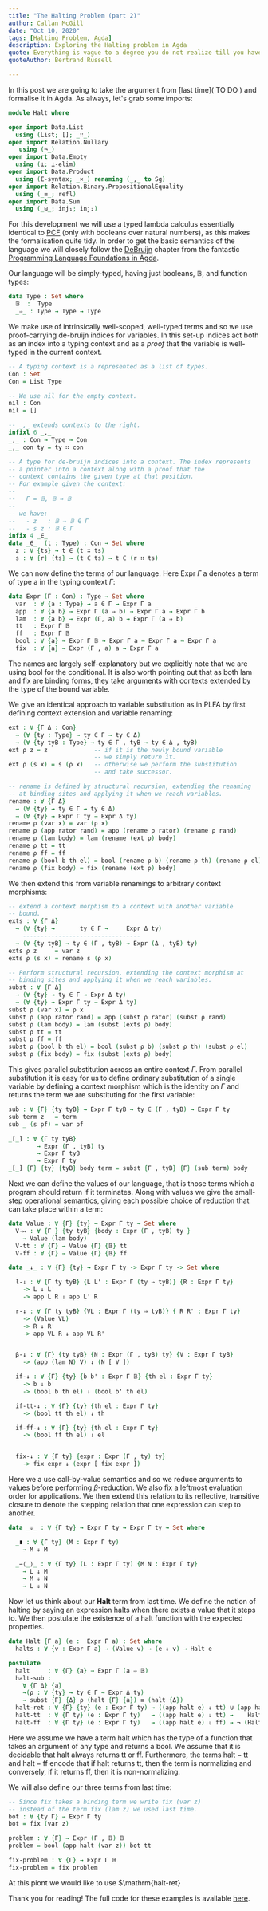 ```yaml
---
title: "The Halting Problem (part 2)"
author: Callan McGill
date: "Oct 10, 2020"
tags: [Halting Problem, Agda]
description: Exploring the Halting problem in Agda
quote: Everything is vague to a degree you do not realize till you have tried to make it precise.
quoteAuthor: Bertrand Russell

---
```


In this post we are going to take the argument from [last time]( TO DO ) and formalise it in Agda.
As always, let's grab some imports:

```agda
module Halt where

open import Data.List
  using (List; []; _∷_)
open import Relation.Nullary
   using (¬_)
open import Data.Empty
  using (⊥; ⊥-elim)
open import Data.Product
  using (Σ-syntax; _×_) renaming (_,_ to Sg)
open import Relation.Binary.PropositionalEquality
  using (_≡_; refl)
open import Data.Sum
  using (_⊎_; inj₁; inj₂)
```

For this development we will use a typed lambda calculus essentially identical to
[PCF](https://en.wikipedia.org/wiki/Programming_Computable_Functions) (only with booleans over
natural numbers), as this makes the
formalisation quite tidy. In order to get
the basic semantics of the language we will closely follow the
[DeBruijn](https://plfa.github.io/DeBruijn/)
chapter from the fantastic [Programming Language Foundations in Agda](https://plfa.github.io/).

Our language will be simply-typed, having just booleans, $\mathbb{B}$, and function types:
```agda
data Type : Set where
  𝔹  :  Type
  _⇒_ : Type → Type → Type
```

We make use of intrinsically well-scoped, well-typed terms and so we use proof-carrying
de-bruijn indices for variables.
In this set-up indices act both as an index into a typing context and as a _proof_ that
the variable is well-typed in the current context.

```agda
-- A typing context is a represented as a list of types.
Con : Set
Con = List Type

-- We use nil for the empty context.
nil : Con
nil = []

-- _,_ extends contexts to the right.
infixl 6 _,_
_,_ : Con → Type → Con
_,_ con ty = ty ∷ con

-- A type for de-bruijn indices into a context. The index represents
-- a pointer into a context along with a proof that the
-- context contains the given type at that position.
-- For example given the context:
--
--   Γ = 𝔹, 𝔹 ⇒ 𝔹
--
-- we have:
--   - z   : 𝔹 ⇒ 𝔹 ∈ Γ
--   - s z : 𝔹 ∈ Γ
infix 4 _∈_
data _∈_  (t : Type) : Con → Set where
  z : ∀ {ts} → t ∈ (t ∷ ts)
  s : ∀ {r} {ts} → (t ∈ ts) → t ∈ (r ∷ ts)
```

We can now define the terms of our language. Here $\mathrm{Expr}\;\Gamma\; \mathrm{a}$ denotes a term of type $\mathrm{a}$ in the typing context $\Gamma$:
```agda
data Expr (Γ : Con) : Type → Set where
  var  : ∀ {a : Type} → a ∈ Γ → Expr Γ a
  app  : ∀ {a b} → Expr Γ (a ⇒ b) → Expr Γ a → Expr Γ b
  lam  : ∀ {a b} → Expr (Γ, a) b → Expr Γ (a ⇒ b)
  tt   : Expr Γ 𝔹
  ff   : Expr Γ 𝔹
  bool : ∀ {a} → Expr Γ 𝔹 → Expr Γ a → Expr Γ a → Expr Γ a
  fix  : ∀ {a} → Expr (Γ , a) a → Expr Γ a
```

The names are largely self-explanatory but we explicitly note that we are
using $\mathrm{bool}$ for the conditional. It is also worth pointing out that
as both $\mathrm{lam}$ and $\mathrm{fix}$ are binding forms, they take arguments
with contexts extended by the type of the bound variable.


We give an identical approach to variable substitution as in PLFA by first defining context
extension and variable renaming:

```agda
ext : ∀ {Γ Δ : Con}
  → (∀ {ty : Type} → ty ∈ Γ → ty ∈ Δ)
  → (∀ {ty tyB : Type} → ty ∈ Γ , tyB → ty ∈ Δ , tyB)
ext ρ z = z             -- if it is the newly bound variable
                        -- we simply return it.
ext ρ (s x) = s (ρ x)   -- otherwise we perform the substitution 
                        -- and take successor.

-- rename is defined by structural recursion, extending the renaming
-- at binding sites and applying it when we reach variables.
rename : ∀ {Γ Δ}
  → (∀ {ty} → ty ∈ Γ → ty ∈ Δ)
  → (∀ {ty} → Expr Γ ty → Expr Δ ty)
rename ρ (var x) = var (ρ x)
rename ρ (app rator rand) = app (rename ρ rator) (rename ρ rand)
rename ρ (lam body) = lam (rename (ext ρ) body)
rename ρ tt = tt
rename ρ ff = ff
rename ρ (bool b th el) = bool (rename ρ b) (rename ρ th) (rename ρ el)
rename ρ (fix body) = fix (rename (ext ρ) body)
```

We then extend this from variable renamings to arbitrary context morphisms:

```agda
-- extend a context morphism to a context with another variable
-- bound.
exts : ∀ {Γ Δ}
  → (∀ {ty} →       ty ∈ Γ →     Expr Δ ty)
    ---------------------------------
  → (∀ {ty tyB} → ty ∈ (Γ , tyB) → Expr (Δ , tyB) ty)
exts ρ z     = var z
exts ρ (s x) = rename s (ρ x)

-- Perform structural recursion, extending the context morphism at
-- binding sites and applying it when we reach variables.
subst : ∀ {Γ Δ}
  → (∀ {ty} → ty ∈ Γ → Expr Δ ty)
  → (∀ {ty} → Expr Γ ty → Expr Δ ty)
subst ρ (var x) = ρ x
subst ρ (app rator rand) = app (subst ρ rator) (subst ρ rand)
subst ρ (lam body) = lam (subst (exts ρ) body)
subst ρ tt = tt
subst ρ ff = ff
subst ρ (bool b th el) = bool (subst ρ b) (subst ρ th) (subst ρ el)
subst ρ (fix body) = fix (subst (exts ρ) body)
```

This gives parallel substitution across an entire context $\Gamma$. From parallel
substitution it is easy for us to define ordinary
substitution of a single variable by defining a context morphism which is the
identity on $\Gamma$ and returns the term we are substituting for the first variable:
```agda
sub : ∀ {Γ} {ty tyB} → Expr Γ tyB → ty ∈ (Γ , tyB) → Expr Γ ty
sub term z   = term
sub _ (s pf) = var pf

_[_] : ∀ {Γ ty tyB}
        → Expr (Γ , tyB) ty
        → Expr Γ tyB
        → Expr Γ ty
_[_] {Γ} {ty} {tyB} body term = subst {Γ , tyB} {Γ} (sub term) body
```

Next we can define the values of our language, that is those terms which a program should
return if it terminates. Along with values we give the small-step operational semantics,
giving each possible choice of reduction that can take place within a term:
```agda
data Value : ∀ {Γ} {ty} → Expr Γ ty → Set where
  V-↦ : ∀ {Γ } {ty tyB} {body : Expr (Γ , tyB) ty }
    → Value (lam body)
  V-tt : ∀ {Γ} → Value {Γ} {𝔹} tt
  V-ff : ∀ {Γ} → Value {Γ} {𝔹} ff

data _↓_ : ∀ {Γ} {ty} → Expr Γ ty -> Expr Γ ty -> Set where

  l-↓ : ∀ {Γ ty tyB} {L L' : Expr Γ (ty ⇒ tyB)} {R : Expr Γ ty}
    -> L ↓ L'
    -> app L R ↓ app L' R

  r-↓ : ∀ {Γ ty tyB} {VL : Expr Γ (ty ⇒ tyB)} { R R' : Expr Γ ty}
    -> (Value VL)
    -> R ↓ R'
    -> app VL R ↓ app VL R'


  β-↓ : ∀ {Γ} {ty tyB} {N : Expr (Γ , tyB) ty} {V : Expr Γ tyB}
    -> (app (lam N) V) ↓ (N [ V ])

  if-↓ : ∀ {Γ} {ty} {b b' : Expr Γ 𝔹} {th el : Expr Γ ty}
    -> b ↓ b'
    -> (bool b th el) ↓ (bool b' th el)

  if-tt-↓ : ∀ {Γ} {ty} {th el : Expr Γ ty}
    -> (bool tt th el) ↓ th

  if-ff-↓ : ∀ {Γ} {ty} {th el : Expr Γ ty}
    -> (bool ff th el) ↓ el


  fix-↓ : ∀ {Γ ty} {expr : Expr (Γ , ty) ty}
    -> fix expr ↓ (expr [ fix expr ])
```
Here we a use call-by-value semantics and so we reduce arguments to values
before performing $\beta$-reduction. We also fix a leftmost evaluation order
for applications. We then extend this relation to its reflective, transitive closure
to denote the stepping relation that one expression can step to another.

```agda
data _⇓_ : ∀ {Γ ty} → Expr Γ ty → Expr Γ ty → Set where

  _∎ : ∀ {Γ ty} (M : Expr Γ ty)
    → M ⇓ M

  _→⟨_⟩_ : ∀ {Γ ty} (L : Expr Γ ty) {M N : Expr Γ ty}
    → L ↓ M
    → M ⇓ N
    → L ⇓ N
```

Now let us think about our $\mathbf{Halt}$ term from last time. We define the notion of
halting by saying an expression halts when there exists a value that it steps to.
We then postulate the existence of a $\mathrm{halt}$ function with the expected properties.

```agda
data Halt {Γ a} (e :  Expr Γ a) : Set where
  halts : ∀ {v : Expr Γ a} → (Value v) → (e ⇓ v) → Halt e

postulate
  halt     : ∀ {Γ} {a} → Expr Γ (a ⇒ 𝔹)
  halt-sub :
    ∀ {Γ Δ} {a}
    →(ρ : ∀ {ty} → ty ∈ Γ → Expr Δ ty)
    → subst {Γ} {Δ} ρ (halt {Γ} {a}) ≡ (halt {Δ})
  halt-ret : ∀ {Γ} {ty} (e : Expr Γ ty) → ((app halt e) ⇓ tt) ⊎ (app halt e ⇓ ff)
  halt-tt  : ∀ {Γ ty} (e : Expr Γ ty)   → ((app halt e) ⇓ tt) →    Halt e
  halt-ff  : ∀ {Γ ty} (e : Expr Γ ty)   → ((app halt e) ⇓ ff) → ¬ (Halt e)
```

Here we assume we have a term $\mathrm{halt}$ which has the type of a function
that takes an argument of any type and returns a bool. We assume that it is decidable that halt always
returns $\mathrm{tt}$ or $\mathrm{ff}$. Furthermore, the terms $\mathrm{halt-tt}$ and
$\mathrm{halt-ff}$ encode that if $\mathrm{halt}$ returns $\mathrm{tt}$, then the term is normalizing
and conversely, if it returns $\mathrm{ff}$, then it is non-normalizing.


We will also define our three terms from last time:

```agda
-- Since fix takes a binding term we write fix (var z)
-- instead of the term fix (lam z) we used last time.
bot : ∀ {ty Γ} → Expr Γ ty
bot = fix (var z)

problem : ∀ {Γ} → Expr (Γ , 𝔹) 𝔹
problem = bool (app halt (var z)) bot tt

fix-problem : ∀ {Γ} → Expr Γ 𝔹
fix-problem = fix problem
```

At this piont we would like to use $\mathrm{halt-ret}






Thank you for reading! The full code for these examples is available
[here](https://github.com/Boarders/agda-peano/blob/master/Peano.agda).

